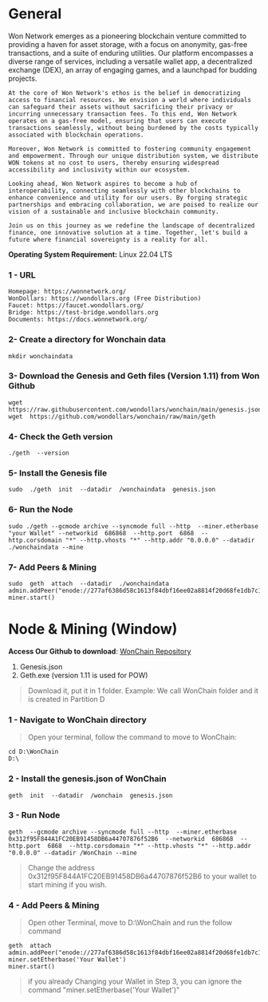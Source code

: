 # General

Won Network emerges as a pioneering blockchain venture committed to providing a haven for asset storage, with a focus on anonymity, gas-free transactions, and a suite of enduring utilities. 
    Our platform encompasses a diverse range of services, including a versatile wallet app, a decentralized exchange (DEX), an array of engaging games, and a launchpad for budding projects.

    At the core of Won Network's ethos is the belief in democratizing access to financial resources. We envision a world where individuals can safeguard their assets without sacrificing their privacy or incurring unnecessary transaction fees. To this end, Won Network operates on a gas-free model, ensuring that users can execute transactions seamlessly, without being burdened by the costs typically associated with blockchain operations.

    Moreover, Won Network is committed to fostering community engagement and empowerment. Through our unique distribution system, we distribute WON tokens at no cost to users, thereby ensuring widespread accessibility and inclusivity within our ecosystem.

    Looking ahead, Won Network aspires to become a hub of interoperability, connecting seamlessly with other blockchains to enhance convenience and utility for our users. By forging strategic partnerships and embracing collaboration, we are poised to realize our vision of a sustainable and inclusive blockchain community.

    Join us on this journey as we redefine the landscape of decentralized finance, one innovative solution at a time. Together, let's build a future where financial sovereignty is a reality for all.
  
**Operating System Requirement:** Linux 22.04 LTS

  

### 1 - URL
    Homepage: https://wonnetwork.org/ 
    WonDollars: https://wondollars.org (Free Distribution)
    Faucet: https://faucet.wondollars.org/ 
    Bridge: https://test-bridge.wondollars.org
    Documents: https://docs.wonnetwork.org/
   
    
### 2- Create a directory for Wonchain data
    mkdir wonchaindata
### 3- Download the Genesis and Geth files (Version 1.11) from Won Github

    wget  https://raw.githubusercontent.com/wondollars/wonchain/main/genesis.json
    wget  https://github.com/wondollars/wonchain/raw/main/geth

### 4- Check the Geth version

    ./geth  --version

### 5- Install the Genesis file

    sudo  ./geth  init  --datadir  /wonchaindata  genesis.json

### 6- Run the Node

    sudo ./geth --gcmode archive --syncmode full --http  --miner.etherbase "your Wallet" --networkid  686868  --http.port  6868  --http.corsdomain "*" --http.vhosts "*" --http.addr "0.0.0.0" --datadir ./wonchaindata --mine

### 7- Add Peers & Mining

    sudo  geth  attach  --datadir  ./wonchaindata
    admin.addPeer("enode://277af6386d58c1613f84dbf16ee02a8814f20d68fe1db7c1101e868e7b7d70801c69a9d1993c28653e6b3be9a8f7fd19e0fd2523c7d5369f49bf75f889b12bb5@137.184.178.112:30303")
    miner.start()

# Node & Mining (Window)
**Access Our Github to download**: [WonChain Repository](https://github.com/wondollars/wonchain)

 1. Genesis.json
 2. Geth.exe (version 1.11  is  used  for  POW)

 

> Download  it,  put  it  in  1  folder.  Example:  We  call  WonChain  folder  and  it  is  created  in  Partition  D
### 1 - Navigate to WonChain directory
> Open  your  terminal,  follow  the  command  to  move  to  WonChain:

    cd D:\WonChain
    D:\

### 2 - Install the genesis.json of WonChain

    geth  init  --datadir  /wonchain  genesis.json

### 3 - Run Node

    geth  --gcmode archive --syncmode full --http  --miner.etherbase  0x312f95F844A1FC20EB91458DB6a44707876f52B6  --networkid  686868  --http.port  6868  --http.corsdomain "*" --http.vhosts "*" --http.addr "0.0.0.0" --datadir /WonChain --mine
    

> Change  the  address  0x312f95F844A1FC20EB91458DB6a44707876f52B6  to  your  wallet  to  start  mining  if  you  wish.

### 4 - Add Peers & Mining

> Open other Terminal, move to D:\WonChain and run the follow command

    geth  attach
    admin.addPeer("enode://277af6386d58c1613f84dbf16ee02a8814f20d68fe1db7c1101e868e7b7d70801c69a9d1993c28653e6b3be9a8f7fd19e0fd2523c7d5369f49bf75f889b12bb5@137.184.178.112:30303")
    miner.setEtherbase('Your Wallet')
    miner.start()

> if you already Changing your Wallet in Step 3, you can ignore the command "miner.setEtherbase('Your Wallet')"

